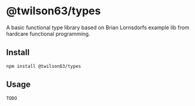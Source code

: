 # @twilson63/types

A basic functional type library based on Brian Lornsdorfs example lib from hardcare functional programming.

## Install

```
npm install @twilson63/types
```

## Usage

```
TODO
```


